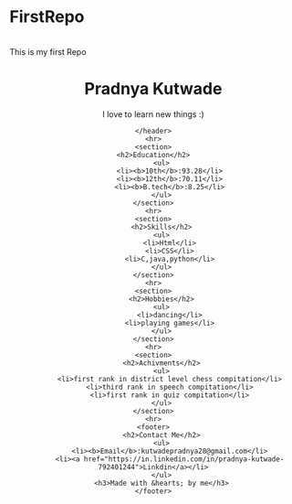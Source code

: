 # FirstRepo
<br>
This is my first Repo
<!DOCTYPE html>
<html lang="en">
<head>
    <meta charset="UTF-8">
    <meta name="viewport" content="width=device-width, initial-scale=1.0">
    <title>Portfolio</title>
</head>
<body>
    <header>
        <h1>Pradnya Kutwade</h1>
        <p>I love to learn new things :)</p>
        
    </header>
    <hr>
    <section>
    <h2>Education</h2>
        <ul>
            <li><b>10th</b>:93.28</li>
            <li><b>12th</b>:70.11</li>
            <li><b>B.tech</b>:8.25</li>
        </ul>
    </section>
    <hr>
    <section>
        <h2>Skills</h2>
        <ul>
            <li>Html</li>
            <li>CSS</li>
            <li>C,java,python</li>
        </ul>
    </section>
    <hr>
    <section>
        <h2>Hobbies</h2>
        <ul>
            <li>dancing</li>
            <li>playing games</li>
        </ul>
    </section>
    <hr>
    <section>
        <h2>Achivments</h2>
        <ul>
            <li>first rank in district level chess compitation</li>
            <li>third rank in speech compitation</li>
            <li>first rank in quiz compitation</li>
        </ul>
    </section>
    <hr>
    <footer>
        <h2>Contact Me</h2>
        <ul>
            <li><b>Email</b>:kutwadepradnya28@gmail.com</li>
            <li><a href="https://in.linkedin.com/in/pradnya-kutwade-792401244">Linkdin</a></li>
        </ul>
        <h3>Made with &hearts; by me</h3>
    </footer>
</body>
</html>
